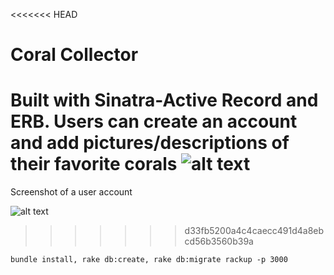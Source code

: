 <<<<<<< HEAD
# Coral Collector
Built with Sinatra-Active Record and ERB. Users can create an account and add pictures/descriptions of their favorite corals
![alt text](https://i.imgur.com/90lh1aM.png)
=======
Screenshot of a user account 
<br />

![alt text](https://i.imgur.com/PVt1KUC.png)
>>>>>>> d33fb5200a4c4caecc491d4a8ebcd56b3560b39a


`bundle install, rake db:create, rake db:migrate rackup -p 3000` <br>

